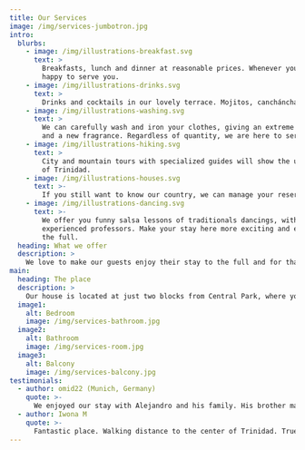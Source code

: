 ```yaml
---
title: Our Services
image: /img/services-jumbotron.jpg
intro:
  blurbs:
    - image: /img/illustrations-breakfast.svg
      text: >
        Breakfasts, lunch and dinner at reasonable prices. Whenever you wish, we will be
        happy to serve you.
    - image: /img/illustrations-drinks.svg
      text: >
        Drinks and cocktails in our lovely terrace. Mojitos, canchánchara, anything you ask.
    - image: /img/illustrations-washing.svg
      text: >
        We can carefully wash and iron your clothes, giving an extreme cleaning
        and a new fragrance. Regardless of quantity, we are here to serve you.
    - image: /img/illustrations-hiking.svg
      text: >
        City and mountain tours with specialized guides will show the uniqueness
        of Trinidad.
    - image: /img/illustrations-houses.svg
      text: >-
        If you still want to know our country, we can manage your reservation in other B&Bs. Just ask: We work for you.
    - image: /img/illustrations-dancing.svg
      text: >-
        We offer you funny salsa lessons of traditionals dancings, with
        experienced professors. Make your stay here more exciting and enjoy to
        the full. 
  heading: What we offer
  description: >
    We love to make our guests enjoy their stay to the full and for that we offer high quality service.
main:
  heading: The place
  description: >
    Our house is located at just two blocks from Central Park, where you can find the wi-fi connection and the main shops. At walking distance (only 10 minutes by foot) you'll find the historical Main Square, the museums and the bus station (Via Azul). Our guests usually find our spacious terrace as an ideal play to relax and enjoy a good mojito.
  image1:
    alt: Bedroom
    image: /img/services-bathroom.jpg
  image2:
    alt: Bathroom
    image: /img/services-room.jpg
  image3:
    alt: Balcony
    image: /img/services-balcony.jpg
testimonials:
  - author: omid22 (Munich, Germany)
    quote: >-
      We enjoyed our stay with Alejandro and his family. His brother makes the best Mojito, you should definitely try it. What we enjoyed the most was hanging with the friends and having a small insight about the real life in Cuba. They also helped us to organize a cab to the airport, which we appreciate a lot.
  - author: Iwona M
    quote: >-
      Fantastic place. Walking distance to the center of Trinidad. True Cuban experience. Very comfortable room with balcony, clean and spacious. The most important: great, hostable people. All service in place: organizing trips, food, drinks.
---
```


